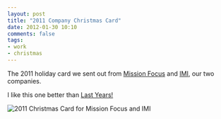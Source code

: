 ```yaml
---
layout: post
title: "2011 Company Christmas Card"
date: 2012-01-30 10:10
comments: false
tags:
- work
- christmas
---
```

The 2011 holiday card we sent out from [Mission Focus](http://missionfocus.com) and [IMI](http://imintel.org), our two companies.

I like this one better than [Last Years!](/blog/2011/01/04/holiday-card-for-my-companies/)

![2011 Christmas Card for Mission Focus and IMI](http://media.eick.us/media/photographs/2012/2012-01-15/2011-holiday-card-.jpg)
